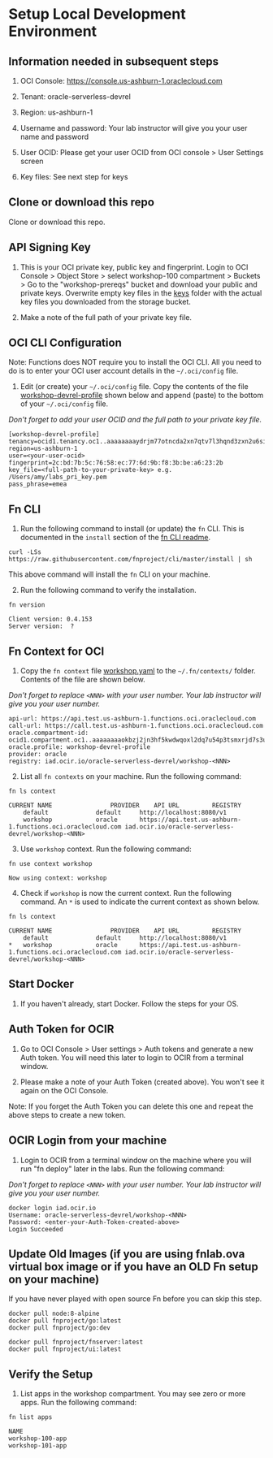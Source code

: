 #  Setup Local Development Environment

## Information needed in subsequent steps

1. OCI Console: https://console.us-ashburn-1.oraclecloud.com

2. Tenant: oracle-serverless-devrel

3. Region: us-ashburn-1

4. Username and password: Your lab instructor will give you your user name and password

5. User OCID: Please get your user OCID from OCI console > User Settings screen

6. Key files: See next step for keys 

## Clone or download this repo

Clone or download this repo.


## API Signing Key 

1. This is your OCI private key, public key and fingerprint. Login to OCI Console > Object Store > select workshop-100 compartment > Buckets > Go to the "workshop-prereqs" bucket and download your public and private keys. Overwrite empty key files in the [keys](keys) folder with the actual key files you downloaded from the storage bucket.

2. Make a note of the full path of your private key file.


## OCI CLI Configuration

Note: Functions does NOT require you to install the OCI CLI. All you need to do is to enter your OCI user account details in the `~/.oci/config` file.

1. Edit (or create) your `~/.oci/config` file. Copy the contents of the file [workshop-devrel-profile](util/workshop-devrel-profile) shown below and append (paste) to the bottom of your `~/.oci/config` file.

*Don't forget to add your user OCID and the full path to your private key file.*

```
[workshop-devrel-profile]
tenancy=ocid1.tenancy.oc1..aaaaaaaaydrjm77otncda2xn7qtv7l3hqnd3zxn2u6siwdhniibwfv4wwhta
region=us-ashburn-1
user=<your-user-ocid>
fingerprint=2c:bd:7b:5c:76:58:ec:77:6d:9b:f8:3b:be:a6:23:2b
key_file=<full-path-to-your-private-key> e.g. /Users/amy/labs_pri_key.pem
pass_phrase=emea
```

## Fn CLI

1. Run the following command to install (or update) the `fn` CLI. This is documented in the `install` section of the [fn CLI readme](https://github.com/fnproject/cli/blob/master/README.md#install). 

``` 
curl -LSs https://raw.githubusercontent.com/fnproject/cli/master/install | sh
```

This above command will install the `fn` CLI on your machine. 

2. Run the following command to verify the installation.

```
fn version

Client version: 0.4.153
Server version:  ?
```

## Fn Context for OCI 

1. Copy the `fn context` file [workshop.yaml](util/workshop.yaml) to the `~/.fn/contexts/` folder. Contents of the file are shown below. 

*Don't forget to replace `<NNN>` with your user number. Your lab instructor will give you your user number.*

```
api-url: https://api.test.us-ashburn-1.functions.oci.oraclecloud.com
call-url: https://call.test.us-ashburn-1.functions.oci.oraclecloud.com
oracle.compartment-id: ocid1.compartment.oc1..aaaaaaaaokbzj2jn3hf5kwdwqoxl2dq7u54p3tsmxrjd7s3uu7x23tkegiua
oracle.profile: workshop-devrel-profile
provider: oracle
registry: iad.ocir.io/oracle-serverless-devrel/workshop-<NNN>
```

2. List all `fn contexts` on your machine. Run the following command:

```
fn ls context

CURRENT	NAME				PROVIDER	API URL			REGISTRY
	default				default		http://localhost:8080/v1
	workshop			oracle		https://api.test.us-ashburn-1.functions.oci.oraclecloud.com	iad.ocir.io/oracle-serverless-devrel/workshop-<NNN>
```

3. Use `workshop` context. Run the following command:

```
fn use context workshop

Now using context: workshop
```

4. Check if `workshop` is now the current context. Run the following command. An `*` is used to indicate the current context as shown below.

```
fn ls context

CURRENT	NAME				PROVIDER	API URL			REGISTRY
	default				default		http://localhost:8080/v1
*	workshop			oracle		https://api.test.us-ashburn-1.functions.oci.oraclecloud.com	iad.ocir.io/oracle-serverless-devrel/workshop-<NNN>
```

## Start Docker

1. If you haven't already, start Docker. Follow the steps for your OS.

## Auth Token for OCIR

1. Go to OCI Console > User settings > Auth tokens and generate a new Auth token. You will need this later to login to OCIR from a terminal window. 

2. Please make a note of your Auth Token (created above). You won't see it again on the OCI Console.

Note: If you forget the Auth Token you can delete this one and repeat the above steps to create a new token.

## OCIR Login from your machine 

1. Login to OCIR from a terminal window on the machine where you will run "fn deploy" later in the labs. Run the following command:

*Don't forget to replace `<NNN>` with your user number. Your lab instructor will give you your user number.*

```
docker login iad.ocir.io
Username: oracle-serverless-devrel/workshop-<NNN>
Password: <enter-your-Auth-Token-created-above>
Login Succeeded
```

## Update Old Images (if you are using fnlab.ova virtual box image or if you have an OLD Fn setup on your machine)

If you have never played with open source Fn before you can skip this step.

```
docker pull node:8-alpine
docker pull fnproject/go:latest
docker pull fnproject/go:dev
```

```
docker pull fnproject/fnserver:latest
docker pull fnproject/ui:latest
```

## Verify the Setup

1. List apps in the workshop compartment. You may see zero or more apps. Run the following command:

```
fn list apps
 
NAME
workshop-100-app
workshop-101-app
```
